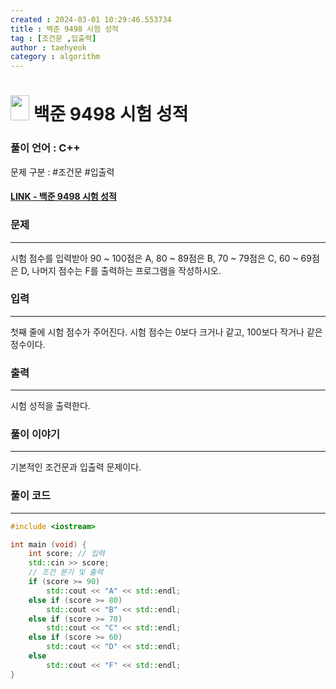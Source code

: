 ```yaml
---
created : 2024-03-01 10:29:46.553734
title : 백준 9498 시험 성적
tag : [조건문 ,입출력]
author : taehyeok
category : algorithm
---
```

# <img src="https://d2gd6pc034wcta.cloudfront.net/tier/1.svg" width="30" height="40"> 백준 9498 시험 성적


### 풀이 언어 : C++

문제 구분 : #조건문 #입출력
#### [LINK - 백준 9498 시험 성적](https://www.acmicpc.net/problem/9498)

### 문제

<hr>


시험 점수를 입력받아 90 ~ 100점은 A, 80 ~ 89점은 B, 70 ~ 79점은 C, 60 ~ 69점은 D, 나머지 점수는 F를 출력하는 프로그램을 작성하시오.

### 입력

<hr>


첫째 줄에 시험 점수가 주어진다. 시험 점수는 0보다 크거나 같고, 100보다 작거나 같은 정수이다.
### 출력

<hr>


시험 성적을 출력한다.
### 풀이 이야기

<hr>


기본적인 조건문과 입출력 문제이다.


### 풀이 코드

<hr>


``` c++
#include <iostream>

int main (void) {
    int score; // 입력
    std::cin >> score;
    // 조건 분기 및 출력
    if (score >= 90)
        std::cout << "A" << std::endl;
    else if (score >= 80)
        std::cout << "B" << std::endl;
    else if (score >= 70)
        std::cout << "C" << std::endl;
    else if (score >= 60)
        std::cout << "D" << std::endl;
    else
        std::cout << "F" << std::endl;
}
```
